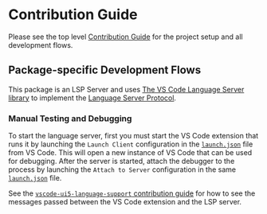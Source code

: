 # Contribution Guide

Please see the top level [Contribution Guide](../../CONTRIBUTING.md) for the project setup and all development flows.

## Package-specific Development Flows

This package is an LSP Server and uses [The VS Code Language Server library](https://code.visualstudio.com/api/language-extensions/language-server-extension-guide) to implement the [Language Server Protocol](https://microsoft.github.io/language-server-protocol/).

### Manual Testing and Debugging

To start the language server, first you must start the VS Code extension that runs it by launching the `Launch Client` configuration in the [`launch.json`](../../.vscode/launch.json) file from VS Code. This will open a new instance of VS Code that can be used for debugging.
After the server is started, attach the debugger to the process by launching the `Attach to Server` configuration in the same [`launch.json`](../../.vscode/launch.json) file.

See the [`vscode-ui5-language-support` contribution guide](../vscode-ui5-language-support/CONTRIBUTING.md) for how to see the messages passed between the VS Code extension and the LSP server.
